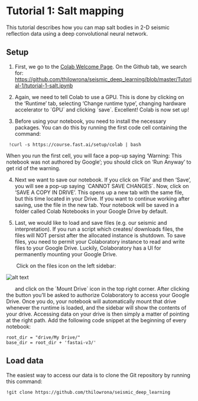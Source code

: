 # Tutorial 1: Salt mapping #
This tutorial describes how you can map salt bodies in 2-D seismic reflection data using a deep convolutional neural network. 

## Setup ##
1. First, we go to the [Colab Welcome Page](https://colab.research.google.com/notebooks/welcome.ipynb#recent=true). On the Github tab, we search for:
https://github.com/thilowrona/seismic_deep_learning/blob/master/Tutorial-1/tutorial-1-salt.ipynb

2. Again, we need to tell Colab to use a GPU. This is done by clicking on the ‘Runtime’ tab, selecting ‘Change runtime type’, changing hardware accelerator to ´GPU´ and clicking ´save´. Excellent! Colab is now set up!

3. Before using your notebook, you need to install the necessary packages. You can do this by running the first code cell containing the command:
```console
 !curl -s https://course.fast.ai/setup/colab | bash
```
When you run the first cell, you will face a pop-up saying ‘Warning: This notebook was not authored by Google’; you should click on ‘Run Anyway’ to get rid of the warning.

4. Next we want to save our notebook. If you click on ‘File’ and then ‘Save’, you will see a pop-up saying ´CANNOT SAVE CHANGES´. Now, click on ‘SAVE A COPY IN DRIVE’. This opens up a new tab with the same file, but this time located in your Drive. If you want to continue working after saving, use the file in the new tab. Your notebook will be saved in a folder called Colab Notebooks in your Google Drive by default.

5. Last, we would like to load and save files (e.g. our seismic and interpretation). If you run a script which creates/ downloads files, the files will NOT persist after the allocated instance is shutdown. To save files, you need to permit your Colaboratory instance to read and write files to your Google Drive. Luckily, Colaboratory has a UI for permanently mounting your Google Drive.

&nbsp;&nbsp;&nbsp;&nbsp;&nbsp;&nbsp; Click on the files icon on the left sidebar:

![alt text](https://github.com/thilowrona/seismic_deep_learning/blob/master/s2.png)

&nbsp;&nbsp;&nbsp;&nbsp;&nbsp;&nbsp;and click on the ´Mount Drive´ icon in the top right corner. After clicking the button you’ll be asked to authorize Colaboratory to access your Google Drive. Once you do, your notebook will automatically mount that drive whenever the runtime is loaded, and the sidebar will show the contents of your drive. Accessing data on your drive is then simply a matter of pointing at the right path. Add the following code snippet at the beginning of every notebook:
```console
root_dir = "drive/My Drive/"
base_dir = root_dir + 'fastai-v3/'
```

## Load data ##
The easiest way to access our data is to clone the Git repository by running this command:
```console
!git clone https://github.com/thilowrona/seismic_deep_learning
```

